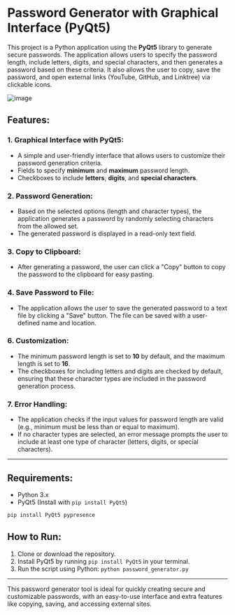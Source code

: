 # Password Generator with Graphical Interface (PyQt5)

This project is a Python application using the **PyQt5** library to generate secure passwords. The application allows users to specify the password length, include letters, digits, and special characters, and then generates a password based on these criteria. It also allows the user to copy, save the password, and open external links (YouTube, GitHub, and Linktree) via clickable icons.

![image](https://github.com/user-attachments/assets/2c0e1f39-db8e-4f4f-a7da-2adf89004897)

## Features:

### 1. **Graphical Interface with PyQt5**:
   - A simple and user-friendly interface that allows users to customize their password generation criteria.
   - Fields to specify **minimum** and **maximum** password length.
   - Checkboxes to include **letters**, **digits**, and **special characters**.

### 2. **Password Generation**:
   - Based on the selected options (length and character types), the application generates a password by randomly selecting characters from the allowed set.
   - The generated password is displayed in a read-only text field.

### 3. **Copy to Clipboard**:
   - After generating a password, the user can click a "Copy" button to copy the password to the clipboard for easy pasting.

### 4. **Save Password to File**:
   - The application allows the user to save the generated password to a text file by clicking a "Save" button. The file can be saved with a user-defined name and location.

### 6. **Customization**:
   - The minimum password length is set to **10** by default, and the maximum length is set to **16**.
   - The checkboxes for including letters and digits are checked by default, ensuring that these character types are included in the password generation process.

### 7. **Error Handling**:
   - The application checks if the input values for password length are valid (e.g., minimum must be less than or equal to maximum).
   - If no character types are selected, an error message prompts the user to include at least one type of character (letters, digits, or special characters).

---

## Requirements:
- Python 3.x
- PyQt5 (Install with `pip install PyQt5`)
```bash
pip install PyQt5 pypresence
```

## How to Run:
1. Clone or download the repository.
2. Install PyQt5 by running `pip install PyQt5` in your terminal.
3. Run the script using Python: `python password_generator.py`

---

This password generator tool is ideal for quickly creating secure and customizable passwords, with an easy-to-use interface and extra features like copying, saving, and accessing external sites.

